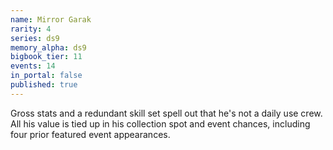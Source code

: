 ```yaml
---
name: Mirror Garak
rarity: 4
series: ds9
memory_alpha: ds9
bigbook_tier: 11
events: 14
in_portal: false
published: true
---
```


Gross stats and a redundant skill set spell out that he's not a daily use crew. All his value is tied up in his collection spot and event chances, including four prior featured event appearances.
